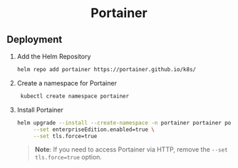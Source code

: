 <div align="center">
    <h1>Portainer</h1>
</div>

## Deployment

1. Add the Helm Repository

   ```bash
   helm repo add portainer https://portainer.github.io/k8s/
   ```

2. Create a namespace for Portainer

   ```bash
    kubectl create namespace portainer
   ```

3. Install Portainer

   ```bash
   helm upgrade --install --create-namespace -n portainer portainer portainer/portainer \
        --set enterpriseEdition.enabled=true \
        --set tls.force=true
   ```

   > **Note**: If you need to access Portainer via HTTP, remove the `--set tls.force=true` option.
